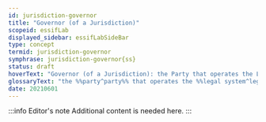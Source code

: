 ```yaml
---
id: jurisdiction-governor
title: "Governor (of a Jurisdiction)"
scopeid: essifLab
displayed_sidebar: essifLabSideBar
type: concept
termid: jurisdiction-governor
symphrase: jurisdiction-governor{ss}
status: draft
hoverText: "Governor (of a Jurisdiction): the Party that operates the Legal System of that Jurisdiction."
glossaryText: "the %%party^party%% that operates the %%legal system^legal-system%% of that %%jurisdiction^jurisdiction%%."
date: 20210601
---
```


:::info Editor's note
Additional content is needed here.
:::
